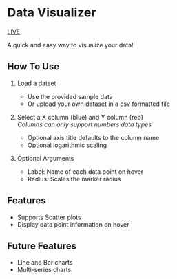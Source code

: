 # Data Visualizer

[LIVE][live]

[live]: http://www.williamliang.tech/data_visualizer/

A quick and easy way to visualize your data!

## How To Use
1. Load a datset
    *  Use the provided sample data
    *  Or upload your own dataset in a csv formatted file


2. Select a X column (blue) and Y column (red)  
*Columns can only support numbers data types*
    * Optional axis title defaults to the column name
    * Optional logarithmic scaling


3. Optional Arguments
    * Label: Name of each data point on hover
    * Radius: Scales the marker radius

## Features
- Supports Scatter plots
- Display data point information on hover

## Future Features
- Line and Bar charts
- Multi-series charts
